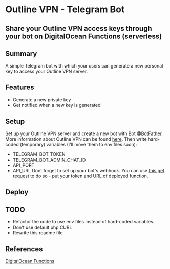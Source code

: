 # Outline VPN - Telegram Bot

## Share your Outline VPN access keys through your bot on DigitalOcean Functions (serverless)

## Summary

A simple Telegram bot with which your users can generate a new personal key to access your Outline VPN server.

## Features

- Generate a new private key
- Get notified when a new key is generated

## Setup

Set up your Outline VPN server and create a new bot with Bot [@BotFather](https://t.me/BotFather). More information about Outline VPN can be found [here](https://getoutline.org/). Then write hard-coded (temporary) variables (I'll move them to env files soon):
* TELEGRAM_BOT_TOKEN
* TELEGRAM_BOT_ADMIN_CHAT_ID
* API_PORT
* API_URL
Dont forget to set up your bot's webhook. You can use [this get request](https://api.telegram.org/bot<token>/setWebhook?url=<url>) to do so - put your token and URL of deployed function. 
## Deploy

## TODO

* Refactor the code to use env files instead of hard-coded variables.
* Don't use default php CURL
* Rewrite this readme file


## References

[DigitalOcean Functions](https://docs.digitalocean.com/products/functions/)
